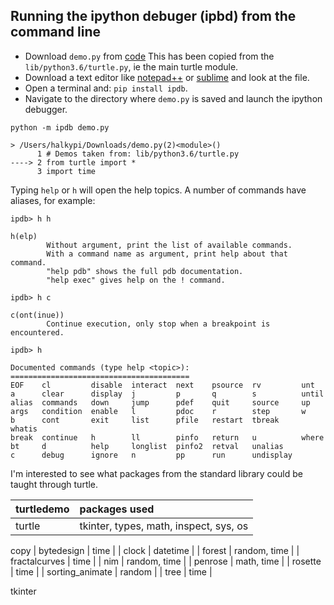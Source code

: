 ## Running the ipython debuger (ipbd) from the command line

*    Download `demo.py` from [code](/assets/code/demo.py)
This has been copied from the `lib/python3.6/turtle.py`, ie the main turtle module.
*    Download a text editor like [notepad++](https://notepad-plus-plus.org/) or [sublime](https://www.sublimetext.com/) and look at the file.
*    Open a terminal and: `pip install ipdb`.
*    Navigate to the directory where `demo.py` is saved and launch the ipython debugger.
```
python -m ipdb demo.py

> /Users/halkypi/Downloads/demo.py(2)<module>()
      1 # Demos taken from: lib/python3.6/turtle.py
----> 2 from turtle import *
      3 import time
```
Typing `help` or `h` will open the help topics.  A number of commands have aliases, for example:
```
ipdb> h h

h(elp)
        Without argument, print the list of available commands.
        With a command name as argument, print help about that command.
        "help pdb" shows the full pdb documentation.
        "help exec" gives help on the ! command.

ipdb> h c

c(ont(inue))
        Continue execution, only stop when a breakpoint is encountered.
 
ipdb> h

Documented commands (type help <topic>):
========================================
EOF    cl         disable  interact  next    psource  rv         unt
a      clear      display  j         p       q        s          until
alias  commands   down     jump      pdef    quit     source     up
args   condition  enable   l         pdoc    r        step       w
b      cont       exit     list      pfile   restart  tbreak     whatis
break  continue   h        ll        pinfo   return   u          where
bt     d          help     longlist  pinfo2  retval   unalias
c      debug      ignore   n         pp      run      undisplay
```

I'm interested to see what packages from the standard library could be taught through turtle.

| turtledemo | packages used |
| :--- | :--- |
| turtle | tkinter, types, math, inspect, sys, os
copy
| bytedesign | time |
| clock | datetime |
| forest | random, time |
| fractalcurves | time |
| nim | random, time |
| penrose | math, time |
| rosette | time |
| sorting_animate | random |
| tree | time |





tkinter

